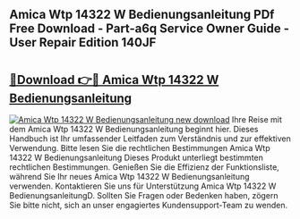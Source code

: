 ## Amica Wtp 14322 W Bedienungsanleitung PDf Free Download - Part-a6q Service Owner Guide - User Repair Edition 140JF

# <h2><a href="http://df2abq0.blite.top/?on=Amica+Wtp+14322+W+Bedienungsanleitung">🔗Download 👉🔴 Amica Wtp 14322 W Bedienungsanleitung</a></h2>

[![Amica Wtp 14322 W Bedienungsanleitung new download](https://i.imgur.com/lujVjoI.png)](http://df2abq0.blite.top/?on=Amica+Wtp+14322+W+Bedienungsanleitung)
Ihre Reise mit dem Amica Wtp 14322 W Bedienungsanleitung beginnt hier. Dieses Handbuch ist Ihr umfassender Leitfaden zum Verständnis und zur effektiven Verwendung. Bitte lesen Sie die rechtlichen Bestimmungen Amica Wtp 14322 W Bedienungsanleitung Dieses Produkt unterliegt bestimmten rechtlichen Bestimmungen. Genießen Sie die Effizienz der Funktionsliste, während Sie Ihr neues Amica Wtp 14322 W Bedienungsanleitung verwenden. Kontaktieren Sie uns für Unterstützung Amica Wtp 14322 W BedienungsanleitungD. Sollten Sie Fragen oder Bedenken haben, zögern Sie bitte nicht, sich an unser engagiertes Kundensupport-Team zu wenden.
